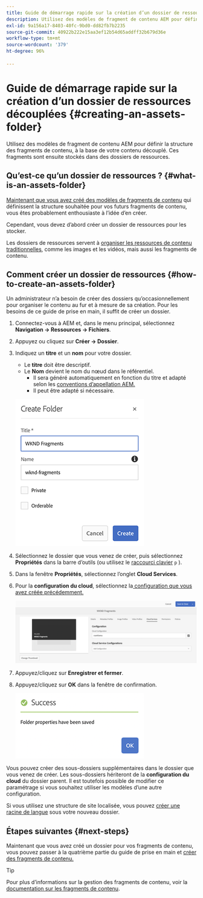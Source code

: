 ```yaml
---
title: Guide de démarrage rapide sur la création d’un dossier de ressources découplées
description: Utilisez des modèles de fragment de contenu AEM pour définir la structure des fragments de contenu, à la base de votre contenu découplé.
exl-id: 9a156a17-8403-40fc-9bd0-dd82fb7b2235
source-git-commit: 40922b222e15aa3ef12b54d65addff32b679d36e
workflow-type: tm+mt
source-wordcount: '379'
ht-degree: 96%

---
```


# Guide de démarrage rapide sur la création d’un dossier de ressources découplées {#creating-an-assets-folder}

Utilisez des modèles de fragment de contenu AEM pour définir la structure des fragments de contenu, à la base de votre contenu découplé. Ces fragments sont ensuite stockés dans des dossiers de ressources.

## Qu’est-ce qu’un dossier de ressources ?  {#what-is-an-assets-folder}

[Maintenant que vous avez créé des modèles de fragments de contenu](create-content-model.md) qui définissent la structure souhaitée pour vos futurs fragments de contenu, vous êtes probablement enthousiaste à l’idée d’en créer.

Cependant, vous devez d’abord créer un dossier de ressources pour les stocker.

Les dossiers de ressources servent à [organiser les ressources de contenu traditionnelles](/help/assets/manage-assets.md), comme les images et les vidéos, mais aussi les fragments de contenu.

## Comment créer un dossier de ressources {#how-to-create-an-assets-folder}

Un administrateur n’a besoin de créer des dossiers qu’occasionnellement pour organiser le contenu au fur et à mesure de sa création. Pour les besoins de ce guide de prise en main, il suffit de créer un dossier.

1. Connectez-vous à AEM et, dans le menu principal, sélectionnez **Navigation -> Ressources -> Fichiers**.
1. Appuyez ou cliquez sur **Créer -> Dossier**.
1. Indiquez un **titre** et un **nom** pour votre dossier.
   * Le **titre** doit être descriptif.
   * Le **Nom** devient le nom du nœud dans le référentiel.
      * Il sera généré automatiquement en fonction du titre et adapté selon les [conventions d’appellation AEM.](/help/sites-developing/naming-conventions.md)
      * Il peut être adapté si nécessaire.

   ![Créer un dossier](../assets/assets-folder-create.png)
1. Sélectionnez le dossier que vous venez de créer, puis sélectionnez **Propriétés** dans la barre d’outils (ou utilisez le [raccourci clavier](/help/sites-authoring/keyboard-shortcuts.md) `p` ).
1. Dans la fenêtre **Propriétés**, sélectionnez l’onglet **Cloud Services**.
1. Pour la **configuration du cloud**, sélectionnez la[ configuration que vous avez créée précédemment.](create-configuration.md)

   ![Configurer le dossier de ressources](../assets/assets-folder-configure.png)
1. Appuyez/cliquez sur **Enregistrer et fermer**.
1. Appuyez/cliquez sur **OK** dans la fenêtre de confirmation.

   ![Fenêtre de confirmation](../assets/assets-folder-confirmation.png)

Vous pouvez créer des sous-dossiers supplémentaires dans le dossier que vous venez de créer. Les sous-dossiers hériteront de la **configuration du cloud** du dossier parent. Il est toutefois possible de modifier ce paramétrage si vous souhaitez utiliser les modèles d’une autre configuration.

Si vous utilisez une structure de site localisée, vous pouvez [créer une racine de langue](/help/assets/multilingual-assets.md) sous votre nouveau dossier.

## Étapes suivantes {#next-steps}

Maintenant que vous avez créé un dossier pour vos fragments de contenu, vous pouvez passer à la quatrième partie du guide de prise en main et [créer des fragments de contenu.](create-content-fragment.md)

>[!TIP]
>
>Pour plus d’informations sur la gestion des fragments de contenu, voir la [documentation sur les fragments de contenu](/help/assets/content-fragments/content-fragments.md).
